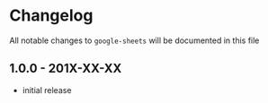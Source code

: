 # Changelog

All notable changes to `google-sheets` will be documented in this file

## 1.0.0 - 201X-XX-XX

- initial release
